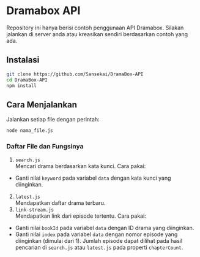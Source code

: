 # Dramabox API

Repository ini hanya berisi contoh penggunaan API Dramabox.
Silakan jalankan di server anda atau kreasikan sendiri berdasarkan contoh yang ada.

## Instalasi

```sh
git clone https://github.com/Sansekai/DramaBox-API
cd DramaBox-API
npm install
```

## Cara Menjalankan

Jalankan setiap file dengan perintah:
```sh
node nama_file.js
```

### Daftar File dan Fungsinya

1. `search.js`<br>
Mencari drama berdasarkan kata kunci.
Cara pakai:
- Ganti nilai `keyword` pada variabel `data` dengan kata kunci yang diinginkan.
2. `latest.js`<br>
Mendapatkan daftar drama terbaru.
3. `link-stream.js`<br>
Mendapatkan link dari episode tertentu.
Cara pakai:
- Ganti nilai `bookId` pada variabel `data` dengan ID drama yang diinginkan.
- Ganti nilai `index` pada variabel `data` dengan nomor episode yang diinginkan (dimulai dari 1).
Jumlah episode dapat dilihat pada hasil pencarian di `search.js` atau `latest.js` pada properti `chapterCount`.
